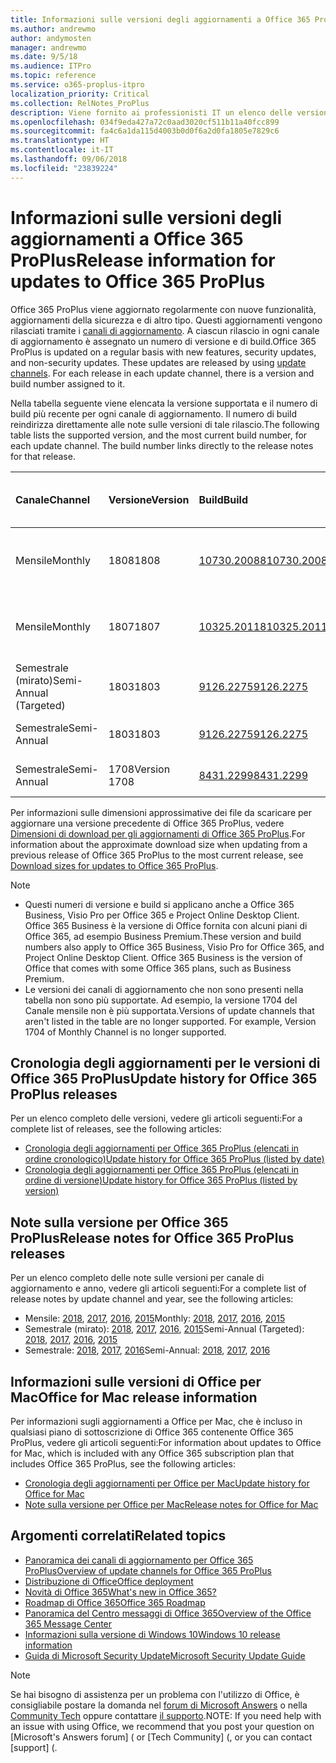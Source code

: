 ```yaml
---
title: Informazioni sulle versioni degli aggiornamenti a Office 365 ProPlus
ms.author: andrewmo
author: andymosten
manager: andrewmo
ms.date: 9/5/18
ms.audience: ITPro
ms.topic: reference
ms.service: o365-proplus-itpro
localization_priority: Critical
ms.collection: RelNotes_ProPlus
description: Viene fornito ai professionisti IT un elenco delle versioni più recenti per Office 365 ProPlus per ciascun canale di aggiornamenti e collegamenti alle note sulle versioni e alla cronologia degli aggiornamenti
ms.openlocfilehash: 034f9eda427a72c0aad3020cf511b11a40fcc899
ms.sourcegitcommit: fa4c6a1da115d4003b0d0f6a2d0fa1805e7829c6
ms.translationtype: HT
ms.contentlocale: it-IT
ms.lasthandoff: 09/06/2018
ms.locfileid: "23839224"
---
```

# <a name="release-information-for-updates-to-office-365-proplus"></a><span data-ttu-id="3ab09-103">Informazioni sulle versioni degli aggiornamenti a Office 365 ProPlus</span><span class="sxs-lookup"><span data-stu-id="3ab09-103">Release information for updates to Office 365 ProPlus</span></span>

<span data-ttu-id="3ab09-p101">Office 365 ProPlus viene aggiornato regolarmente con nuove funzionalità, aggiornamenti della sicurezza e di altro tipo. Questi aggiornamenti vengono rilasciati tramite i [canali di aggiornamento](https://docs.microsoft.com/DeployOffice/overview-of-update-channels-for-office-365-proplus). A ciascun rilascio in ogni canale di aggiornamento è assegnato un numero di versione e di build.</span><span class="sxs-lookup"><span data-stu-id="3ab09-p101">Office 365 ProPlus is updated on a regular basis with new features, security updates, and non-security updates. These updates are released by using [update channels](https://docs.microsoft.com/DeployOffice/overview-of-update-channels-for-office-365-proplus). For each release in each update channel, there is a version and build number assigned to it.</span></span> 

<span data-ttu-id="3ab09-p102">Nella tabella seguente viene elencata la versione supportata e il numero di build più recente per ogni canale di aggiornamento. Il numero di build reindirizza direttamente alle note sulle versioni di tale rilascio.</span><span class="sxs-lookup"><span data-stu-id="3ab09-p102">The following table lists the supported version, and the most current build number, for each update channel. The build number links directly to the release notes for that release.</span></span> 

  
|<span data-ttu-id="3ab09-109">**Canale**</span><span class="sxs-lookup"><span data-stu-id="3ab09-109">**Channel**</span></span>|<span data-ttu-id="3ab09-110">**Versione**</span><span class="sxs-lookup"><span data-stu-id="3ab09-110">**Version**</span></span>|<span data-ttu-id="3ab09-111">**Build**</span><span class="sxs-lookup"><span data-stu-id="3ab09-111">**Build**</span></span>|<span data-ttu-id="3ab09-112">**Data di rilascio**</span><span class="sxs-lookup"><span data-stu-id="3ab09-112">**Release date**</span></span>|<span data-ttu-id="3ab09-113">**Versione supportata fino a**</span><span class="sxs-lookup"><span data-stu-id="3ab09-113">**Version supported until**</span></span>|
|:-----|:-----|:-----|:-----|:-----|
|<span data-ttu-id="3ab09-114">Mensile</span><span class="sxs-lookup"><span data-stu-id="3ab09-114">Monthly</span></span>  <br/> |<span data-ttu-id="3ab09-115">1808</span><span class="sxs-lookup"><span data-stu-id="3ab09-115">1808</span></span>  <br/> |[<span data-ttu-id="3ab09-116">10730.20088</span><span class="sxs-lookup"><span data-stu-id="3ab09-116">10730.20088</span></span>](monthly-channel-2018.md#version-1808-september-5)  <br/> | <span data-ttu-id="3ab09-117">5 settembre 2018</span><span class="sxs-lookup"><span data-stu-id="3ab09-117">September 5, 2018</span></span>  <br/> |<span data-ttu-id="3ab09-118">Viene rilasciata la versione 1809</span><span class="sxs-lookup"><span data-stu-id="3ab09-118">Version 1808 is released</span></span> <br/>|
|<span data-ttu-id="3ab09-119">Mensile</span><span class="sxs-lookup"><span data-stu-id="3ab09-119">Monthly</span></span>  <br/> |<span data-ttu-id="3ab09-120">1807</span><span class="sxs-lookup"><span data-stu-id="3ab09-120">1807</span></span>  <br/> |[<span data-ttu-id="3ab09-121">10325.20118</span><span class="sxs-lookup"><span data-stu-id="3ab09-121">10325.20118</span></span>](monthly-channel-2018.md#version-1807-august-14)  <br/> | <span data-ttu-id="3ab09-122">14 agosto 2018</span><span class="sxs-lookup"><span data-stu-id="3ab09-122">August 14, 2018</span></span>  <br/> | <span data-ttu-id="3ab09-123">Viene rilasciata la versione 1808</span><span class="sxs-lookup"><span data-stu-id="3ab09-123">Version 1808 is released</span></span> <br/>|
|<span data-ttu-id="3ab09-124">Semestrale (mirato)</span><span class="sxs-lookup"><span data-stu-id="3ab09-124">Semi-Annual (Targeted)</span></span>  <br/> |<span data-ttu-id="3ab09-125">1803</span><span class="sxs-lookup"><span data-stu-id="3ab09-125">1803</span></span>  <br/> |[<span data-ttu-id="3ab09-126">9126.2275</span><span class="sxs-lookup"><span data-stu-id="3ab09-126">9126.2275</span></span>](semi-annual-channel-targeted-2018.md#version-1803-august-14)  <br/> | <span data-ttu-id="3ab09-127">14 agosto 2018</span><span class="sxs-lookup"><span data-stu-id="3ab09-127">August 14, 2018</span></span>  <br/> | <span data-ttu-id="3ab09-128">11 settembre 2018</span><span class="sxs-lookup"><span data-stu-id="3ab09-128">September 11, 2018</span></span> <br/>|
|<span data-ttu-id="3ab09-129">Semestrale</span><span class="sxs-lookup"><span data-stu-id="3ab09-129">Semi-Annual</span></span> <br/> |<span data-ttu-id="3ab09-130">1803</span><span class="sxs-lookup"><span data-stu-id="3ab09-130">1803</span></span>  <br/> | [<span data-ttu-id="3ab09-131">9126.2275</span><span class="sxs-lookup"><span data-stu-id="3ab09-131">9126.2275</span></span>](semi-annual-channel-2018.md#version-1803-august-14) <br/> | <span data-ttu-id="3ab09-132">14 agosto 2018</span><span class="sxs-lookup"><span data-stu-id="3ab09-132">August 14, 2018</span></span>  <br/> | <span data-ttu-id="3ab09-133">10 settembre 2019</span><span class="sxs-lookup"><span data-stu-id="3ab09-133">September 10, 2019</span></span> <br/>|
|<span data-ttu-id="3ab09-134">Semestrale</span><span class="sxs-lookup"><span data-stu-id="3ab09-134">Semi-Annual</span></span> <br/> |<span data-ttu-id="3ab09-135">1708</span><span class="sxs-lookup"><span data-stu-id="3ab09-135">Version 1708</span></span>  <br/> |[<span data-ttu-id="3ab09-136">8431.2299</span><span class="sxs-lookup"><span data-stu-id="3ab09-136">8431.2299</span></span>](semi-annual-channel-2018.md#version-1708-august-14)  <br/> | <span data-ttu-id="3ab09-137">14 agosto 2018</span><span class="sxs-lookup"><span data-stu-id="3ab09-137">August 14, 2018</span></span>  <br/> | <span data-ttu-id="3ab09-138">12 marzo 2019</span><span class="sxs-lookup"><span data-stu-id="3ab09-138">March 12, 2019</span></span> <br/>|

<span data-ttu-id="3ab09-139">Per informazioni sulle dimensioni approssimative dei file da scaricare per aggiornare una versione precedente di Office 365 ProPlus, vedere [Dimensioni di download per gli aggiornamenti di Office 365 ProPlus](download-sizes-office365-proplus-updates.md).</span><span class="sxs-lookup"><span data-stu-id="3ab09-139">For information about the approximate download size when updating from a previous release of Office 365 ProPlus to the most current release, see [Download sizes for updates to Office 365 ProPlus](download-sizes-office365-proplus-updates.md).</span></span>

> [!NOTE]
> - <span data-ttu-id="3ab09-p103">Questi numeri di versione e build si applicano anche a Office 365 Business, Visio Pro per Office 365 e Project Online Desktop Client. Office 365 Business è la versione di Office fornita con alcuni piani di Office 365, ad esempio Business Premium.</span><span class="sxs-lookup"><span data-stu-id="3ab09-p103">These version and build numbers also apply to Office 365 Business, Visio Pro for Office 365, and Project Online Desktop Client. Office 365 Business is the version of Office that comes with some Office 365 plans, such as Business Premium.</span></span>
> - <span data-ttu-id="3ab09-p104">Le versioni dei canali di aggiornamento che non sono presenti nella tabella non sono più supportate. Ad esempio, la versione 1704 del Canale mensile non è più supportata.</span><span class="sxs-lookup"><span data-stu-id="3ab09-p104">Versions of update channels that aren't listed in the table are no longer supported. For example, Version 1704 of Monthly Channel is no longer supported.</span></span> 


## <a name="update-history-for-office-365-proplus-releases"></a><span data-ttu-id="3ab09-144">Cronologia degli aggiornamenti per le versioni di Office 365 ProPlus</span><span class="sxs-lookup"><span data-stu-id="3ab09-144">Update history for Office 365 ProPlus releases</span></span>

<span data-ttu-id="3ab09-145">Per un elenco completo delle versioni, vedere gli articoli seguenti:</span><span class="sxs-lookup"><span data-stu-id="3ab09-145">For a complete list of releases, see the following articles:</span></span>
 - [<span data-ttu-id="3ab09-146">Cronologia degli aggiornamenti per Office 365 ProPlus (elencati in ordine cronologico)</span><span class="sxs-lookup"><span data-stu-id="3ab09-146">Update history for Office 365 ProPlus (listed by date)</span></span>](update-history-office365-proplus-by-date.md)
 - [<span data-ttu-id="3ab09-147">Cronologia degli aggiornamenti per Office 365 ProPlus (elencati in ordine di versione)</span><span class="sxs-lookup"><span data-stu-id="3ab09-147">Update history for Office 365 ProPlus (listed by version)</span></span>](update-history-office365-proplus-by-version.md)

## <a name="release-notes-for-office-365-proplus-releases"></a><span data-ttu-id="3ab09-148">Note sulla versione per Office 365 ProPlus</span><span class="sxs-lookup"><span data-stu-id="3ab09-148">Release notes for Office 365 ProPlus releases</span></span>

<span data-ttu-id="3ab09-149">Per un elenco completo delle note sulle versioni per canale di aggiornamento e anno, vedere gli articoli seguenti:</span><span class="sxs-lookup"><span data-stu-id="3ab09-149">For a complete list of release notes by update channel and year, see the following articles:</span></span>
 - <span data-ttu-id="3ab09-150">Mensile: [2018](monthly-channel-2018.md), [2017](monthly-channel-2017.md), [2016](monthly-channel-2016.md), [2015](monthly-channel-2015.md)</span><span class="sxs-lookup"><span data-stu-id="3ab09-150">Monthly: [2018](monthly-channel-2018.md), [2017](monthly-channel-2017.md), [2016](monthly-channel-2016.md), [2015](monthly-channel-2015.md)</span></span>
 - <span data-ttu-id="3ab09-151">Semestrale (mirato): [2018](semi-annual-channel-targeted-2018.md), [2017](semi-annual-channel-targeted-2017.md), [2016](semi-annual-channel-targeted-2016.md), [2015](semi-annual-channel-targeted-2015.md)</span><span class="sxs-lookup"><span data-stu-id="3ab09-151">Semi-Annual (Targeted): [2018](semi-annual-channel-targeted-2018.md), [2017](semi-annual-channel-targeted-2017.md), [2016](semi-annual-channel-targeted-2016.md), [2015](semi-annual-channel-targeted-2015.md)</span></span>
 - <span data-ttu-id="3ab09-152">Semestrale: [2018](semi-annual-channel-2018.md), [2017](semi-annual-channel-2017.md), [2016](semi-annual-channel-2016.md)</span><span class="sxs-lookup"><span data-stu-id="3ab09-152">Semi-Annual: [2018](semi-annual-channel-2018.md), [2017](semi-annual-channel-2017.md), [2016](semi-annual-channel-2016.md)</span></span>

## <a name="office-for-mac-release-information"></a><span data-ttu-id="3ab09-153">Informazioni sulle versioni di Office per Mac</span><span class="sxs-lookup"><span data-stu-id="3ab09-153">Office for Mac release information</span></span>

<span data-ttu-id="3ab09-154">Per informazioni sugli aggiornamenti a Office per Mac, che è incluso in qualsiasi piano di sottoscrizione di Office 365 contenente Office 365 ProPlus, vedere gli articoli seguenti:</span><span class="sxs-lookup"><span data-stu-id="3ab09-154">For information about updates to Office for Mac, which is included with any Office 365 subscription plan that includes Office 365 ProPlus, see the following articles:</span></span>
 - [<span data-ttu-id="3ab09-155">Cronologia degli aggiornamenti per Office per Mac</span><span class="sxs-lookup"><span data-stu-id="3ab09-155">Update history for Office for Mac</span></span>](update-history-office-for-mac.md)
 - [<span data-ttu-id="3ab09-156">Note sulla versione per Office per Mac</span><span class="sxs-lookup"><span data-stu-id="3ab09-156">Release notes for Office for Mac</span></span>](release-notes-office-for-mac.md)


## <a name="related-topics"></a><span data-ttu-id="3ab09-157">Argomenti correlati</span><span class="sxs-lookup"><span data-stu-id="3ab09-157">Related topics</span></span>

- [<span data-ttu-id="3ab09-158">Panoramica dei canali di aggiornamento per Office 365 ProPlus</span><span class="sxs-lookup"><span data-stu-id="3ab09-158">Overview of update channels for Office 365 ProPlus</span></span>](https://docs.microsoft.com/DeployOffice/overview-of-update-channels-for-office-365-proplus)
- [<span data-ttu-id="3ab09-159">Distribuzione di Office</span><span class="sxs-lookup"><span data-stu-id="3ab09-159">Office deployment</span></span>](https://docs.microsoft.com/deployoffice/)
- [<span data-ttu-id="3ab09-160">Novità di Office 365</span><span class="sxs-lookup"><span data-stu-id="3ab09-160">What's new in Office 365?</span></span>](https://support.office.com/article/95c8d81d-08ba-42c1-914f-bca4603e1426)
- [<span data-ttu-id="3ab09-161">Roadmap di Office 365</span><span class="sxs-lookup"><span data-stu-id="3ab09-161">Office 365 Roadmap</span></span>](https://products.office.com/business/office-365-roadmap)
- [<span data-ttu-id="3ab09-162">Panoramica del Centro messaggi di Office 365</span><span class="sxs-lookup"><span data-stu-id="3ab09-162">Overview of the Office 365 Message Center</span></span>](https://support.office.com/article/38fb3333-bfcc-4340-a37b-deda509c2093)
- [<span data-ttu-id="3ab09-163">Informazioni sulla versione di Windows 10</span><span class="sxs-lookup"><span data-stu-id="3ab09-163">Windows 10 release information</span></span>](https://www.microsoft.com/itpro/windows-10/release-information)
- [<span data-ttu-id="3ab09-164">Guida di Microsoft Security Update</span><span class="sxs-lookup"><span data-stu-id="3ab09-164">Microsoft Security Update Guide</span></span>](https://portal.msrc.microsoft.com/)

> [!NOTE]
> <span data-ttu-id="3ab09-165">Se hai bisogno di assistenza per un problema con l'utilizzo di Office, è consigliabile postare la domanda nel [forum di Microsoft Answers](https://answers.microsoft.com/) o nella [Community Tech](https://techcommunity.microsoft.com/) oppure contattare [il supporto](https://support.microsoft.com/contactus).</span><span class="sxs-lookup"><span data-stu-id="3ab09-165">NOTE: If you need help with an issue with using Office, we recommend that you post your question on [Microsoft's Answers forum] ([](https://answers.microsoft.com/) or [Tech Community] ([](https://techcommunity.microsoft.com/), or you can contact [support] ([](https://support.microsoft.com/contactus).</span></span>
